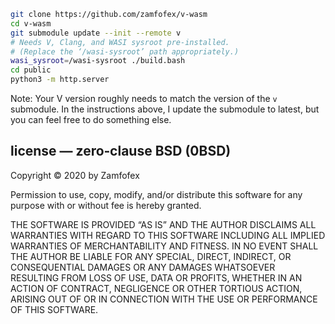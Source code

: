 ~~~ Bash
git clone https://github.com/zamfofex/v-wasm
cd v-wasm
git submodule update --init --remote v
# Needs V, Clang, and WASI sysroot pre‐installed.
# (Replace the ‘/wasi-sysroot’ path appropriately.)
wasi_sysroot=/wasi-sysroot ./build.bash
cd public
python3 -m http.server
~~~

Note: Your V version roughly needs to match the version of the `v` submodule. In the instructions above, I update the submodule to latest, but you can feel free to do something else.

license — zero‐clause BSD (0BSD)
---

Copyright © 2020 by Zamfofex

Permission to use, copy, modify, and/or distribute this software for any purpose with or without fee is hereby granted.

THE SOFTWARE IS PROVIDED “AS IS” AND THE AUTHOR DISCLAIMS ALL WARRANTIES WITH REGARD TO THIS SOFTWARE INCLUDING ALL IMPLIED WARRANTIES OF MERCHANTABILITY AND FITNESS. IN NO EVENT SHALL THE AUTHOR BE LIABLE FOR ANY SPECIAL, DIRECT, INDIRECT, OR CONSEQUENTIAL DAMAGES OR ANY DAMAGES WHATSOEVER RESULTING FROM LOSS OF USE, DATA OR PROFITS, WHETHER IN AN ACTION OF CONTRACT, NEGLIGENCE OR OTHER TORTIOUS ACTION, ARISING OUT OF OR IN CONNECTION WITH THE USE OR PERFORMANCE OF THIS SOFTWARE.
